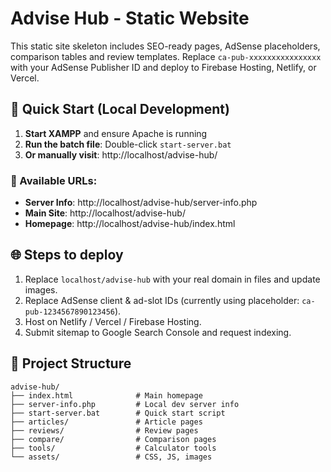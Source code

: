 # Advise Hub - Static Website

This static site skeleton includes SEO-ready pages, AdSense placeholders, comparison tables and review templates. Replace `ca-pub-xxxxxxxxxxxxxxxx` with your AdSense Publisher ID and deploy to Firebase Hosting, Netlify, or Vercel.

## 🚀 Quick Start (Local Development)

1. **Start XAMPP** and ensure Apache is running
2. **Run the batch file**: Double-click `start-server.bat`
3. **Or manually visit**: http://localhost/advise-hub/

### 📄 Available URLs:
- **Server Info**: http://localhost/advise-hub/server-info.php
- **Main Site**: http://localhost/advise-hub/
- **Homepage**: http://localhost/advise-hub/index.html

## 🌐 Steps to deploy
1. Replace `localhost/advise-hub` with your real domain in files and update images.
2. Replace AdSense client & ad-slot IDs (currently using placeholder: `ca-pub-1234567890123456`).
3. Host on Netlify / Vercel / Firebase Hosting.
4. Submit sitemap to Google Search Console and request indexing.

## 📁 Project Structure
```
advise-hub/
├── index.html              # Main homepage
├── server-info.php         # Local dev server info
├── start-server.bat        # Quick start script
├── articles/               # Article pages
├── reviews/                # Review pages  
├── compare/                # Comparison pages
├── tools/                  # Calculator tools
└── assets/                 # CSS, JS, images
```